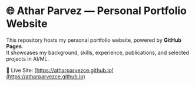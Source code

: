 # 🌐 Athar Parvez — Personal Portfolio Website

This repository hosts my personal portfolio website, powered by **GitHub Pages**.  
It showcases my background, skills, experience, publications, and selected projects in AI/ML.  

🔗 Live Site: [https://atharparvezce.github.io](https://atharparvezce.github.io)